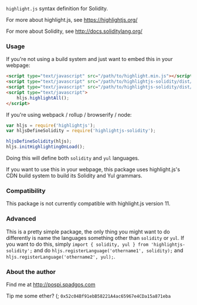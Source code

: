 `highlight.js` syntax definition for Solidity.

For more about highlight.js, see https://highlightjs.org/

For more about Solidity, see http://docs.soliditylang.org/

### Usage

If you're not using a build system and just want to embed this in your webpage:

```html
<script type="text/javascript" src="/path/to/highlight.min.js"></script>
<script type="text/javascript" src="/path/to/highlightjs-solidity/dist/solidity.min.js"></script>
<script type="text/javascript" src="/path/to/highlightjs-solidity/dist/yul.min.js"></script>
<script type="text/javascript">
    hljs.highlightAll();
</script>
```

If you're using webpack / rollup / browserify / node:
   
```javascript
var hljs = require('highlightjs');
var hljsDefineSolidity = require('highlightjs-solidity');

hljsDefineSolidity(hljs);
hljs.initHighlightingOnLoad();
```

Doing this will define both `solidity` and `yul` languages.

If you want to use this in your webpage, this package uses highlight.js's CDN build system to build its Solidity and Yul grammars.

### Compatibility

This package is not currently compatible with highlight.js version 11.

### Advanced

This is a pretty simple package, the only thing you might want to do differently is name the languages something other than `solidity` or `yul`. If you want to do this, simply `import { solidity, yul } from 'highlightjs-solidity';` and do `hljs.registerLanguage('othername1', solidity);` and `hljs.registerLanguage('othername2', yul);`.

### About the author

Find me at http://pospi.spadgos.com

Tip me some ether? (; `0x52c04Bf91ebB58221A4ac65967e4CDa15a871eba`
